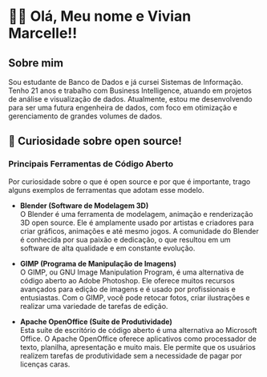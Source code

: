 # 🙋‍♀️ Olá, Meu nome e Vivian Marcelle!!

## Sobre mim

Sou estudante de Banco de Dados e já cursei Sistemas de Informação. Tenho 21 anos e trabalho com Business Intelligence, atuando em projetos de análise e visualização de dados. Atualmente, estou me desenvolvendo para ser uma futura engenheira de dados, com foco em otimização e gerenciamento de grandes volumes de dados.

## 🔎 Curiosidade sobre open source!

### Principais Ferramentas de Código Aberto

Por curiosidade sobre o que é open source e por que é importante, trago alguns exemplos de ferramentas que adotam esse modelo.

- **Blender (Software de Modelagem 3D)**  
  O Blender é uma ferramenta de modelagem, animação e renderização 3D open source. Ele é amplamente usado por artistas e criadores para criar gráficos, animações e até mesmo jogos. A comunidade do Blender é conhecida por sua paixão e dedicação, o que resultou em um software de alta qualidade e em constante evolução.

- **GIMP (Programa de Manipulação de Imagens)**  
  O GIMP, ou GNU Image Manipulation Program, é uma alternativa de código aberto ao Adobe Photoshop. Ele oferece muitos recursos avançados para edição de imagens e é usado por profissionais e entusiastas. Com o GIMP, você pode retocar fotos, criar ilustrações e realizar uma variedade de tarefas de edição.

- **Apache OpenOffice (Suíte de Produtividade)**  
  Esta suíte de escritório de código aberto é uma alternativa ao Microsoft Office. O Apache OpenOffice oferece aplicativos como processador de texto, planilha, apresentação e muito mais. Ele permite que os usuários realizem tarefas de produtividade sem a necessidade de pagar por licenças caras.